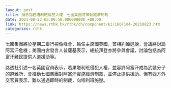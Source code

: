 ```yaml
---
layout: post
title: 消息指若塔利班侵犯人權　七國集團將推動經濟制裁
date: 2021-08-23 05:00:58.000000000 +08:00
link: https://news.rthk.hk/rthk/ch/component/k2/1607104-20210823.htm
categories: rthk
---
```


七國集團將於星期二舉行視像峰會，輪任主席國英國，首相約翰遜說，會議將討論阿富汗危機；美國白宮發言人普薩基表示，總統拜登亦將參與會議，討論包括為阿富汗難民提供人道援助等。

路透社引述一名英國官員表示，若果塔利班侵犯人權，並容許阿富汗成為武裝分子的避難所，會推動七國集團對阿富汗實施經濟制裁，並停止提供援助。但有西方外交官員表示，難以通過即時的制裁，向塔利班施壓。
